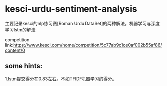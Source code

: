 # kesci-urdu-sentiment-analysis
主要记录kesci的nlp练习赛[Roman Urdu DataSet]的两种解法。机器学习与深度学习lstm的解法

competition link:https://www.kesci.com/home/competition/5c77ab9c1ce0af002b55af86/content/0

## some hints:
1.lstm提交得分在0.83左右。不如TFIDF机器学习的得分。
